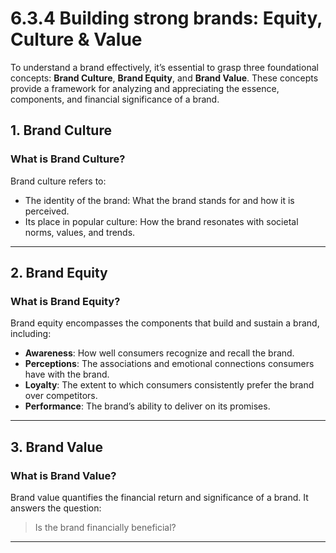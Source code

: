 # 6.3.4 Building strong brands: Equity, Culture & Value

To understand a brand effectively, it’s essential to grasp three foundational concepts: **Brand Culture**, **Brand Equity**, and **Brand Value**. These concepts provide a framework for analyzing and appreciating the essence, components, and financial significance of a brand.

## 1. Brand Culture
### What is Brand Culture?
Brand culture refers to:
- The identity of the brand: What the brand stands for and how it is perceived.  
- Its place in popular culture: How the brand resonates with societal norms, values, and trends.

---

## 2. Brand Equity
### What is Brand Equity?
Brand equity encompasses the components that build and sustain a brand, including:
- **Awareness**: How well consumers recognize and recall the brand.
- **Perceptions**: The associations and emotional connections consumers have with the brand.
- **Loyalty**: The extent to which consumers consistently prefer the brand over competitors.
- **Performance**: The brand’s ability to deliver on its promises.

---

## 3. Brand Value
### What is Brand Value?
Brand value quantifies the financial return and significance of a brand. It answers the question:
> Is the brand financially beneficial?  

---

